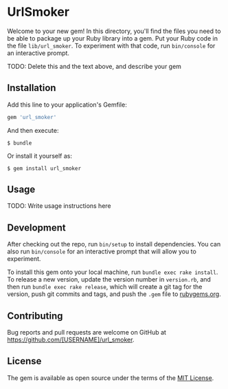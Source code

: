 # UrlSmoker

Welcome to your new gem! In this directory, you'll find the files you need to be able to package up your Ruby library into a gem. Put your Ruby code in the file `lib/url_smoker`. To experiment with that code, run `bin/console` for an interactive prompt.

TODO: Delete this and the text above, and describe your gem

## Installation

Add this line to your application's Gemfile:

```ruby
gem 'url_smoker'
```

And then execute:

    $ bundle

Or install it yourself as:

    $ gem install url_smoker

## Usage

TODO: Write usage instructions here

## Development

After checking out the repo, run `bin/setup` to install dependencies. You can also run `bin/console` for an interactive prompt that will allow you to experiment.

To install this gem onto your local machine, run `bundle exec rake install`. To release a new version, update the version number in `version.rb`, and then run `bundle exec rake release`, which will create a git tag for the version, push git commits and tags, and push the `.gem` file to [rubygems.org](https://rubygems.org).

## Contributing

Bug reports and pull requests are welcome on GitHub at https://github.com/[USERNAME]/url_smoker.


## License

The gem is available as open source under the terms of the [MIT License](http://opensource.org/licenses/MIT).

